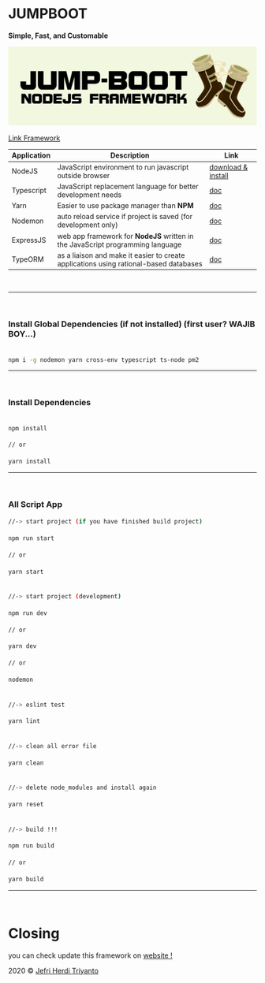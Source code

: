 # JUMPBOOT

**Simple, Fast, and Customable**

![banner](/core/static/img/BANNER.jpg)

[Link Framework][url_jumpboot]


| Application | Description                                                                           | Link                                                                     |
|-------------|---------------------------------------------------------------------------------------|--------------------------------------------------------------------------|
| NodeJS      | JavaScript environment to run javascript outside browser                              | [download & install](https://nodejs.org/en/)                             |
| Typescript  | JavaScript replacement language for better development needs                          | [doc](https://www.typescriptlang.org/docs/)                              |
| Yarn        | Easier to use package manager than **NPM**                                            | [doc](https://yarnpkg.com/getting-started/usage)                         |
| Nodemon     | auto reload service if project is saved (for development only)                        | [doc](https://www.npmjs.com/package/nodemon)                             |
| ExpressJS   | web app framework for **NodeJS** written in the JavaScript programming language       | [doc](https://expressjs.com/en/starter/basic-routing.html)               |
| TypeORM     | as a liaison and make it easier to create applications using rational-based databases | [doc](https://typeorm.io/#/connection-options/common-connection-options) |

<br />

---

<br />

### Install Global Dependencies (if not installed) (first user? WAJIB BOY...)

```bash

npm i -g nodemon yarn cross-env typescript ts-node pm2

```

---

<br/>

### Install Dependencies

```bash

npm install

// or

yarn install

```

---

<br/>

### All Script App

```bash
//-> start project (if you have finished build project)

npm run start

// or

yarn start


//-> start project (development)

npm run dev

// or

yarn dev

// or

nodemon


//-> eslint test

yarn lint


//-> clean all error file

yarn clean


//-> delete node_modules and install again

yarn reset


//-> build !!!

npm run build

// or

yarn build

```

---

<br/>


# Closing

you can check update this framework on [website !][url_jumpboot]

2020 &copy; [Jefri Herdi Triyanto][url_jefripunza]

[url_jefripunza]: https://portofolio.jefripunza.repl.co "Jefri Herdi Triyanto"
[url_jumpboot]: https://github.com/jefripunza/jumpboot "Jumpboot Official"
